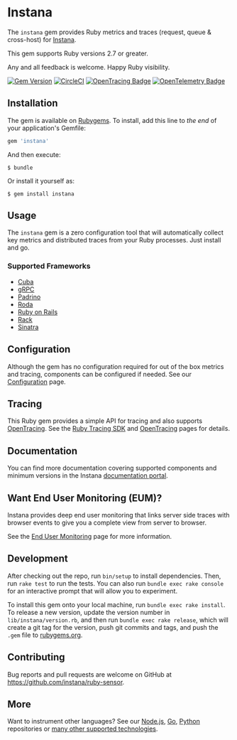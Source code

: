 # Instana

The `instana` gem provides Ruby metrics and traces (request, queue & cross-host) for [Instana](https://www.instana.com/).

This gem supports Ruby versions 2.7 or greater.

Any and all feedback is welcome.  Happy Ruby visibility.

[![Gem Version](https://badge.fury.io/rb/instana.svg)](https://badge.fury.io/rb/instana)
[![CircleCI](https://circleci.com/gh/instana/ruby-sensor.svg?style=svg)](https://circleci.com/gh/instana/ruby-sensor)
[![OpenTracing Badge](https://img.shields.io/badge/OpenTracing-disabled-red.svg)](http://opentracing.io)
[![OpenTelemetry Badge](https://img.shields.io/badge/OpenTelemetry-enabled-blue.svg)](http://opentelemetry.io)

## Installation

The gem is available on [Rubygems](https://rubygems.org/gems/instana).  To install, add this line to _the end_ of your application's Gemfile:

```ruby
gem 'instana'
```

And then execute:

    $ bundle

Or install it yourself as:

    $ gem install instana

## Usage

The `instana` gem is a zero configuration tool that will automatically collect key metrics and distributed traces from your Ruby processes.  Just install and go.

### Supported Frameworks

* [Cuba](https://cuba.is/)
* [gRPC](https://grpc.io/)
* [Padrino](https://padrinorb.com/)
* [Roda](https://roda.jeremyevans.net/)
* [Ruby on Rails](https://rubyonrails.org/)
* [Rack](https://rack.github.io/)
* [Sinatra](https://sinatrarb.com/)

## Configuration

Although the gem has no configuration required for out of the box metrics and tracing, components can be configured if needed.  See our [Configuration](https://www.ibm.com/docs/en/instana-observability/current?topic=ruby-configuration-configuring-instana-gem) page.

## Tracing

This Ruby gem provides a simple API for tracing and also supports [OpenTracing](http://opentracing.io/).  See the [Ruby Tracing SDK](https://www.ibm.com/docs/en/instana-observability/current?topic=ruby-tracing-sdk) and [OpenTracing](https://www.ibm.com/docs/en/instana-observability/current?topic=ruby-opentracing) pages for details.

## Documentation

You can find more documentation covering supported components and minimum versions in the Instana [documentation portal](https://www.ibm.com/docs/en/instana-observability/current?topic=technologies-monitoring-ruby).

## Want End User Monitoring (EUM)?

Instana provides deep end user monitoring that links server side traces with browser events to give you a complete view from server to browser.

See the [End User Monitoring](https://www.ibm.com/docs/en/instana-observability/current?topic=instana-monitoring-websites) page for more information.

## Development

After checking out the repo, run `bin/setup` to install dependencies. Then, run `rake test` to run the tests. You can also run `bundle exec rake console` for an interactive prompt that will allow you to experiment.

To install this gem onto your local machine, run `bundle exec rake install`. To release a new version, update the version number in `lib/instana/version.rb`, and then run `bundle exec rake release`, which will create a git tag for the version, push git commits and tags, and push the `.gem` file to [rubygems.org](https://rubygems.org).

## Contributing

Bug reports and pull requests are welcome on GitHub at https://github.com/instana/ruby-sensor.

## More

Want to instrument other languages?  See our [Node.js](https://github.com/instana/nodejs), [Go](https://github.com/instana/golang-sensor), [Python](https://github.com/instana/python-sensor) repositories or [many other supported technologies](https://www.instana.com/supported-technologies/).

